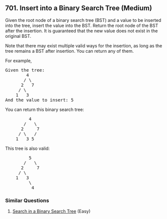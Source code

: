 ## 701. Insert into a Binary Search Tree (Medium)

<p>Given the root node of a binary search tree (BST) and a value to be inserted into the tree,&nbsp;insert the value into the BST. Return the root node of the BST after the insertion. It is guaranteed that the new value does not exist in the original BST.</p>

<p>Note that there may exist&nbsp;multiple valid ways for the&nbsp;insertion, as long as the tree remains a BST after insertion. You can return any of them.</p>

<p>For example,&nbsp;</p>

<pre>
Given the tree:
        4
       / \
      2   7
     / \
    1   3
And the value to insert: 5
</pre>

<p>You can return this binary search tree:</p>

<pre>
         4
       /   \
      2     7
     / \   /
    1   3 5
</pre>

<p>This tree is also valid:</p>

<pre>
         5
       /   \
      2     7
     / \   
    1   3
         \
          4
</pre>


### Similar Questions
  1. [Search in a Binary Search Tree](https://github.com/openset/leetcode/tree/master/solution/search-in-a-binary-search-tree) (Easy)
